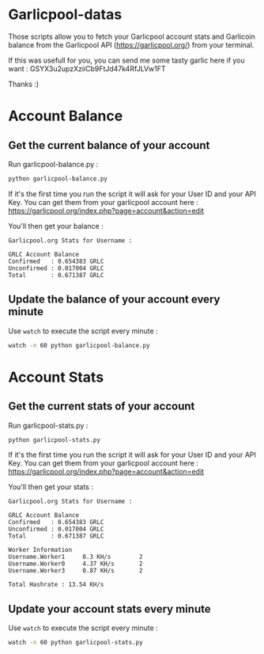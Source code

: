 # Garlicpool-datas
Those scripts allow you to fetch your Garlicpool account stats and Garlicoin balance from the Garlicpool API (https://garlicpool.org/) from your terminal.

If this was usefull for you, you can send me some tasty garlic here if you want : GSYX3u2upzXziiCb9FtJd47k4RfJLVw1FT

Thanks :)

# Account Balance
## Get the current balance of your account

Run garlicpool-balance.py :
```bash
python garlicpool-balance.py
```

If it's the first time you run the script it will ask for your User ID and your API Key. You can get them from your garlicpool account here : https://garlicpool.org/index.php?page=account&action=edit

You'll then get your balance :

```
Garlicpool.org Stats for Username :

GRLC Account Balance
Confirmed   : 0.654383 GRLC
Unconfirmed : 0.017004 GRLC
Total       : 0.671387 GRLC
```

## Update the balance of your account every minute

Use ```watch``` to execute the script every minute :
```bash
watch -n 60 python garlicpool-balance.py
```

# Account Stats
## Get the current stats of your account

Run garlicpool-stats.py :
```bash
python garlicpool-stats.py
```

If it's the first time you run the script it will ask for your User ID and your API Key. You can get them from your garlicpool account here : https://garlicpool.org/index.php?page=account&action=edit

You'll then get your stats :

```
Garlicpool.org Stats for Username :

GRLC Account Balance
Confirmed   : 0.654383 GRLC
Unconfirmed : 0.017004 GRLC
Total       : 0.671387 GRLC

Worker Information
Username.Worker1     8.3 KH/s        2
Username.Worker0     4.37 KH/s       2
Username.Worker3     0.87 KH/s       2

Total Hashrate : 13.54 KH/s
```

## Update your account stats every minute

Use ```watch``` to execute the script every minute :
```bash
watch -n 60 python garlicpool-stats.py
```
